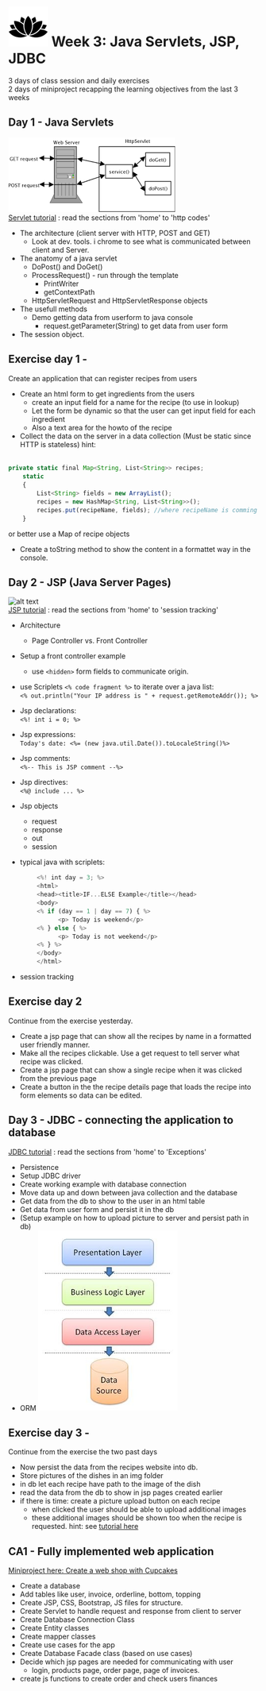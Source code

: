 # ![alt text](img/lotussm.png)  Week 3:  Java Servlets, JSP, JDBC  
3 days of class session and daily exercises  
2 days of miniproject recapping the learning objectives from the last 3 weeks



## Day 1 - Java Servlets
![alt text](img/clientServer.png "client server image")  
[Servlet tutorial](http://www.tutorialspoint.com/servlets/)  : read the sections from 'home' to 'http codes'
- The architecture (client server with HTTP, POST and GET)
  - Look at dev. tools. i chrome to see what is communicated between client and Server.
- The anatomy of a java servlet
  - DoPost() and DoGet()
  - ProcessRequest() - run through the template
    - PrintWriter
    - getContextPath
  - HttpServletRequest and HttpServletResponse objects
- The usefull methods
  - Demo getting data from userform to java console
    - request.getParameter(String) to get data from user form
- The session object.



## Exercise day 1 - 
Create an application that can register recipes from users

- Create an html form to get ingredients from the users
  - create an input field for a name for the recipe (to use in lookup)
  - Let the form be dynamic so that the user can get input field for each ingredient
  - Also a text area for the howto of the recipe
- Collect the data on the server in a data collection (Must be static since HTTP is stateless) 
  hint:  

```javascript  

private static final Map<String, List<String>> recipes;
    static
    {
        List<String> fields = new ArrayList();
        recipes = new HashMap<String, List<String>>();
        recipes.put(recipeName, fields); //where recipeName is comming from the form.
    }
```
  or better use a Map of recipe objects  
- Create a toString method to show the content in a formattet way in the console.



## Day 2 - JSP (Java Server Pages)
![alt text](img/jspprocessing.jpg)  
[JSP tutorial](http://www.tutorialspoint.com/jsp/)  : read the sections from 'home' to 'session tracking'  
- Architecture
  - Page Controller vs. Front Controller
- Setup a front controller example
  - use `<hidden>` form fields to communicate origin.
- use Scriplets  `<% code fragment %>` to iterate over a java list:  
  `<%
  out.println("Your IP address is " + request.getRemoteAddr());
  %>`  

- Jsp declarations:  
  ` <%! int i = 0; %> `
- Jsp expressions:  
  `Today's date: <%= (new java.util.Date()).toLocaleString()%>`
- Jsp comments:  
  `<%-- This is JSP comment --%>`
- Jsp directives:  
  `<%@ include ... %>`
- Jsp objects
  - request
  - response
  - out
  - session
- typical java with scriplets:  
```javascript
        <%! int day = 3; %> 
        <html> 
        <head><title>IF...ELSE Example</title></head> 
        <body>
        <% if (day == 1 | day == 7) { %>
              <p> Today is weekend</p>
        <% } else { %>
              <p> Today is not weekend</p>
        <% } %>
        </body> 
        </html> 
```
- session tracking

## Exercise day 2
Continue from the exercise yesterday.

- Create a jsp page that can show all the recipes by name in a formatted user friendly manner.
- Make all the recipes clickable. Use a get request to tell server what recipe was clicked.
- Create a jsp page that can show a single recipe when it was clicked from the previous page
- Create a button in the the recipe details page that loads the recipe into form elements so data can be edited.



## Day 3 - JDBC - connecting the application to database  
[JDBC tutorial](http://www.tutorialspoint.com/jdbc/) : read the sections from 'home' to 'Exceptions'
- Persistence
- Setup JDBC driver
- Create working example with database connection
- Move data up and down between java collection and the database
- Get data from the db to show to the user in an html table
- Get data from user form and persist it in the db
- (Setup example on how to upload picture to server and persist path in db)
- ORM 
  ![alt text](img/3tier.jpg)



## Exercise day 3 - 
Continue from the exercise the two past days

- Now persist the data from the recipes website into db.
- Store pictures of the dishes in an img folder
- in db let each recipe have path to the image of the dish
- read the data from the db to show in jsp pages created earlier
- if there is time: create a picture upload button on each recipe
  - when clicked the user should be able to upload additional images
  - these additional images should be shown too when the recipe is requested.
    hint: see [tutorial here](http://www.tutorialspoint.com/servlets/servlets-file-uploading.htm)


## CA1 - Fully implemented web application
[Miniproject here: Create a web shop with Cupcakes ](Webshop.pdf)

- Create a database
- Add tables like user, invoice, orderline, bottom, topping
- Create JSP, CSS, Bootstrap, JS files for structure.
- Create Servlet to handle request and response from client to server
- Create Database Connection Class
- Create Entity classes
- Create mapper classes
- Create use cases for the app
- Create Database Facade class (based on use cases)
- Decide which jsp pages are needed for communicating with user
  - login, products page, order page, page of invoices.
- create js functions to create order and check users finances
